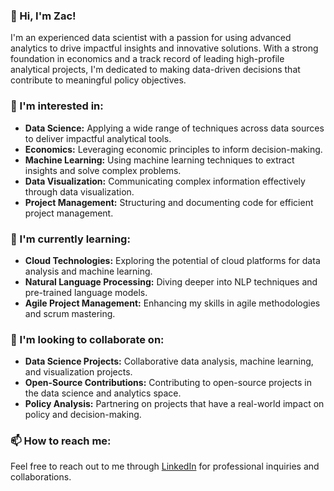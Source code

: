 ### 👋 Hi, I'm Zac!

I'm an experienced data scientist with a passion for using advanced analytics to drive impactful insights and innovative solutions. With a strong foundation in economics and a track record of leading high-profile analytical projects, I'm dedicated to making data-driven decisions that contribute to meaningful policy objectives.

### 👀 I'm interested in:

- **Data Science:** Applying a wide range of techniques across data sources to deliver impactful analytical tools.
- **Economics:** Leveraging economic principles to inform decision-making.
- **Machine Learning:** Using machine learning techniques to extract insights and solve complex problems.
- **Data Visualization:** Communicating complex information effectively through data visualization.
- **Project Management:** Structuring and documenting code for efficient project management.

### 🌱 I'm currently learning:

- **Cloud Technologies:** Exploring the potential of cloud platforms for data analysis and machine learning.
- **Natural Language Processing:** Diving deeper into NLP techniques and pre-trained language models.
- **Agile Project Management:** Enhancing my skills in agile methodologies and scrum mastering.

### 💞️ I'm looking to collaborate on:

- **Data Science Projects:** Collaborative data analysis, machine learning, and visualization projects.
- **Open-Source Contributions:** Contributing to open-source projects in the data science and analytics space.
- **Policy Analysis:** Partnering on projects that have a real-world impact on policy and decision-making.

### 📫 How to reach me:

Feel free to reach out to me through [LinkedIn](https://www.linkedin.com/in/zac-payne-thompson/) for professional inquiries and collaborations.

<!---
zacichan/zacichan is a ✨ special ✨ repository because its `README.md` (this file) appears on your GitHub profile.
You can click the Preview link to take a look at your changes.
--->

